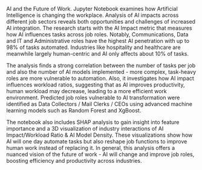 AI and the Future of Work.
Jupyter Notebook examines how Artificial Intelligence is changing the workplace. Analysis of AI impacts across different job sectors reveals both opportunities and challenges of increased AI integration. The research starts with the AI Impact metric that measures how AI influences tasks across job roles. Notably, Communications, Data and IT and Administrative roles have the highest AI penetration with up to 98% of tasks automated. Industries like hospitality and healthcare are meanwhile largely human-centric and AI only affects about 10% of tasks.

The analysis finds a strong correlation between the number of tasks per job and also the number of AI models implemented - more complex, task-heavy roles are more vulnerable to automation. Also, it investigates how AI impact influences workload ratios, suggesting that as AI improves productivity, human workload may decrease, leading to a more efficient work environment. Predicted job roles vulnerable to AI transformation were identified as Data Collectors / Mail Clerks / CEOs using advanced machine learning models such as Random Forest and XgBoost.

The notebook also includes SHAP analysis to gain insight into feature importance and a 3D visualization of industry interactions of AI Impact/Workload Ratio & AI Model Density. These visualizations show how AI will one day automate tasks but also reshape job functions to improve human work instead of replacing it. In general, this analysis offers a nuanced vision of the future of work - AI will change and improve job roles, boosting efficiency and productivity across industries.
